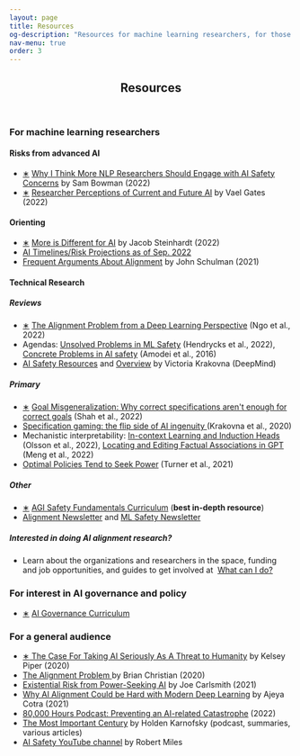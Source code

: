 ```yaml
---
layout: page
title: Resources
og-description: "Resources for machine learning researchers, for those interested in AI governance and policy, and for a general audience."
nav-menu: true
order: 3
---
```


<!-- Main -->
<div id="main" class="alt">

<!-- One -->
<section id="one">
	<div class="inner">
		<header class="major">
			<h1>Resources</h1>
		</header>

<!-- Content -->
<!-- <h2 id="content">Readings</h2> -->

<!-- <p><i> Sorted by <a href="#MLreadings">machine learning researchers</a>, <a href="#publicreadings">general audience</a>, and <a href="what_can_i_do.html">more involved.</a> </i></p> -->

<h3 id="MLreadings">For machine learning researchers</h3>
<div class="row">
	<div class="6u 12u$(medium)">
		<div class = "box">
		<h4>Risks from advanced AI</h4>
		<ul>
		    <li><a href="https://wp.nyu.edu/arg/why-ai-safety/" class="button xsmall">∗</a> <a href="https://wp.nyu.edu/arg/why-ai-safety/"> Why I Think More NLP Researchers Should Engage with AI Safety Concerns</a> by Sam Bowman (2022) <!-- , 15m <i>(stop at the section "The new lab")</i> --> </li>
		    <li><a href="https://www.youtube.com/watch?v=yl2nlejBcg0" class="button xsmall">∗</a> <a href="https://www.youtube.com/watch?v=yl2nlejBcg0"> Researcher Perceptions of Current and Future AI</a> by Vael Gates (2022)<!-- , 48m <i>(skip the Q&A)</i> --> </li>
		</ul>
		</div>
	</div>
	<div class="6u$ 12u$(medium)">
		<div class = "box">
		<h4>Orienting</h4>
		<ul>
		    <li><a href="https://bounded-regret.ghost.io/more-is-different-for-ai/" class="button xsmall">∗</a> <a href="https://bounded-regret.ghost.io/more-is-different-for-ai/"> More is Different for AI</a> by Jacob Steinhardt (2022)</li>
		    <li><a href="https://docs.google.com/document/d/1j7tZ1Xf7-l2k2qr2t3MFwi-IkhXNdzA2N2WZBfcghsM/edit?usp=sharing">AI Timelines/Risk Projections as of Sep. 2022</a><!-- <i>(first 3 pages only)</i>, 5m --></li>
		    <li><a href="https://www.alignmentforum.org/posts/6ccG9i5cTncebmhsH/frequent-arguments-about-alignment">​​Frequent Arguments About Alignment</a> by John Schulman (2021)<!-- , 15m --></li>
		</ul>
		</div>
	</div>
</div>
<div class = "box">
<h4>Technical Research</h4>
<h5> Reviews </h5>
<ul>
	<li><a href="https://arxiv.org/pdf/2209.00626.pdf" class="button xsmall">∗</a> <a href="https://arxiv.org/pdf/2209.00626.pdf"> The Alignment Problem from a Deep Learning Perspective</a> (Ngo et al., 2022)<!-- , 65m --></li>
	<li> Agendas: <a href="https://arxiv.org/pdf/2109.13916.pdf"> Unsolved Problems in ML Safety</a> (Hendrycks et al., 2022),  <a href="https://arxiv.org/pdf/1606.06565.pdf">Concrete Problems in AI safety</a> (Amodei et al., 2016)</li>
	<li><a href="https://vkrakovna.wordpress.com/ai-safety-resources/">AI Safety Resources</a> and <a href="https://www.alignmentforum.org/posts/JC7aJZjt2WvxxffGz/paradigms-of-ai-alignment-components-and-enablers">Overview</a> by Victoria Krakovna (DeepMind) </li>
</ul>
<h5> Primary </h5>
<ul>
    <li><a href="https://arxiv.org/pdf/2210.01790.pdf" class="button xsmall">∗</a> <a href="https://arxiv.org/pdf/2210.01790.pdf"> Goal Misgeneralization: Why correct specifications aren't enough for correct goals</a> (Shah et al., 2022)</li>
    <li><a href="https://deepmindsafetyresearch.medium.com/specification-gaming-the-flip-side-of-ai-ingenuity-c85bdb0deeb4">Specification gaming: the flip side of AI ingenuity </a> (Krakovna et al., 2020)</li>
    <li>Mechanistic interpretability: <a href="https://transformer-circuits.pub/2022/in-context-learning-and-induction-heads/index.html">In-context Learning and Induction Heads</a> (Olsson et al., 2022), <a href="https://arxiv.org/abs/2202.05262">Locating and Editing Factual Associations in GPT</a> (Meng et al., 2022)</li>
    <li><a href="https://proceedings.neurips.cc/paper/2021/file/c26820b8a4c1b3c2aa868d6d57e14a79-Paper.pdf">Optimal Policies Tend to Seek Power</a> (Turner et al., 2021)</li>
</ul>

<h5> Other </h5>

<ul>
	<li><a href="https://www.agisafetyfundamentals.com/ai-alignment-curriculum" class="button xsmall">∗</a> <a href="https://www.agisafetyfundamentals.com/ai-alignment-curriculum">AGI Safety Fundamentals Curriculum</a> (<b>best in-depth resource</b>) </li>
	<li><a href="https://rohinshah.com/alignment-newsletter/">Alignment Newsletter</a> and <a href="https://newsletter.mlsafety.org/">ML Safety Newsletter</a></li>
</ul>

<h5> Interested in doing AI alignment research?</h5>
<ul>
<li> Learn about the organizations and researchers in the space, funding and job opportunities, and guides to get involved at&nbsp; <a href="what_can_i_do#technical" class="button xsmall">What can I do?</a></li>
</ul>

</div>

<!-- <h4> Further resources </h4> -->

<!-- <h5> Reviews </h5> -->
<!-- <ul> -->
<!-- 	<li><a href="https://www.youtube.com/watch?v=-vsYtevJ2bc"> Current Work in AI Alignment</a> by Paul Christiano (2019), 30m (<a href="https://forum.effectivealtruism.org/posts/63stBTw3WAW6k45dY/paul-christiano-current-work-in-ai-alignment">transcript</a>)</li> -->
<!-- 	<li><a href="https://www.alignmentforum.org/posts/3DFBbPFZyscrAiTKS/my-overview-of-the-ai-alignment-landscape-threat-models">My Overview of the AI Alignment Landscape: Threat Models</a> by Neel Nanda</li> -->
<!-- 	<li>A provisionary list of alignment / safety organizations and examples of their work, as of Fall 2022: <a href="https://docs.google.com/document/d/1gimXyGj4nTU9TFJ6svlpmMtEWGbTrMoNYfzZMi8siAA/edit?usp=sharing">Shortform</a>, <a href="https://docs.google.com/document/d/1SXhls4pCFdJ6PbRnlmNiF3GhTSx3qq2SkDRsKGKb1O4/edit?usp=sharing">Longform</a></li> -->
<!-- </ul> -->

<!-- <h5> Primary </h5> -->
<!-- <ul> -->
<!--     <li><a href="https://docs.google.com/document/d/1WwsnJQstPq91_Yh-Ch2XRL8H_EpsnjrC1dwZXR37PC8/edit">Eliciting Latent Knowledge</a> (Alignment Research Center, 2022)</li> -->
<!-- 	<li><a href="https://arxiv.org/pdf/1611.08219.pdf">The Off-Switch Game</a> (Menell et al., 2016)</li>
	<li><a href="https://intelligence.org/files/Corrigibility.pdf">Corrigibility</a> (Soares et al., 2015)</li> -->
<!-- </ul> -->

<!-- <h5> Additional resources</h5> -->
<!-- <ul> -->
<!-- 	<li><a href="https://www.alignmentforum.org/posts/EFpQcBmfm2bFfM4zM/ai-safety-and-neighboring-communities-a-quick-start-guide-as">AI Safety and Neighboring Communities: A Quick-Start Guide, as of Summer 2022</a> by Sam Bowman (NYU)</li> -->
<!-- 	<li><a href="https://docs.google.com/document/d/1zGxvxccxNap4KL70iqHiOBw8voB38Bhp-Z5WpvPQm-w/edit">Critiques of AI safety arguments</a>, see also "Disagree" arguments in <a href="arguments">Perspectives</a></li> -->
<!-- </ul> -->

<!-- </div> -->






<h3 id="governance readings">For interest in AI governance and policy</h3>
<ul>
	<li><a href="https://www.agisafetyfundamentals.com/ai-governance-curriculum" class="button xsmall">∗</a> <a href="https://www.agisafetyfundamentals.com/ai-governance-curriculum">AI Governance Curriculum</a></li>
</ul>






<h3 id="publicreadings">For a general audience</h3>
<ul>
	<li><a href="https://www.vox.com/future-perfect/2018/12/21/18126576/ai-artificial-intelligence-machine-learning-safety-alignment" class="button xsmall">∗</a><a href="https://www.vox.com/future-perfect/2018/12/21/18126576/ai-artificial-intelligence-machine-learning-safety-alignment"> The Case For Taking AI Seriously As A Threat to Humanity</a> by Kelsey Piper (2020)<!-- , 30m --></li>
    <li><a href="https://smile.amazon.com/Alignment-Problem-Machine-Learning-Values-ebook/dp/B085T55LGK/"> The Alignment Problem </a> by Brian Christian (2020)<!-- , book --></li>
    <li><a href="https://www.youtube.com/watch?v=UbruBnv3pZU"> Existential Risk from Power-Seeking AI</a> by Joe Carlsmith (2021)</li>
    <li><a href="https://www.cold-takes.com/why-ai-alignment-could-be-hard-with-modern-deep-learning/">Why AI Alignment Could be Hard with Modern Deep Learning</a> by Ajeya Cotra (2021)</li>
    <li><a href="https://80000hours.org/problem-profiles/artificial-intelligence/">80,000 Hours Podcast: Preventing an AI-related Catastrophe</a> (2022)<!-- , 2.5h --></li>
	<li><a href="https://www.cold-takes.com/most-important-century/">The Most Important Century</a> by Holden Karnofsky (podcast, summaries, various articles)</li>
	<li><a href="https://www.youtube.com/channel/UCLB7AzTwc6VFZrBsO2ucBMg/">AI Safety YouTube channel</a> by Robert Miles</li>
</ul>

</div>
</section>

</div>

